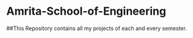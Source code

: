# Amrita-School-of-Engineering

##This Repository contains all my projects of each and every semester. 
